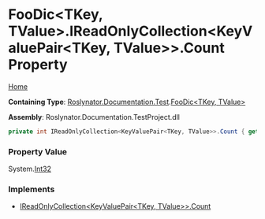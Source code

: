 <a name="_top"></a>

# FooDic\<TKey, TValue>\.IReadOnlyCollection\<KeyValuePair\<TKey, TValue>>\.Count Property

[Home](../../../../../README.md#_top)

**Containing Type**: [Roslynator.Documentation.Test](../../README.md#_top)\.[FooDic\<TKey, TValue>](../README.md#_top)

**Assembly**: Roslynator\.Documentation\.TestProject\.dll

```csharp
private int IReadOnlyCollection<KeyValuePair<TKey, TValue>>.Count { get; }
```

### Property Value

System\.[Int32](https://docs.microsoft.com/en-us/dotnet/api/system.int32)

### Implements

* [IReadOnlyCollection\<KeyValuePair\<TKey, TValue>>.Count](https://docs.microsoft.com/en-us/dotnet/api/system.collections.generic.ireadonlycollection-1.count)
